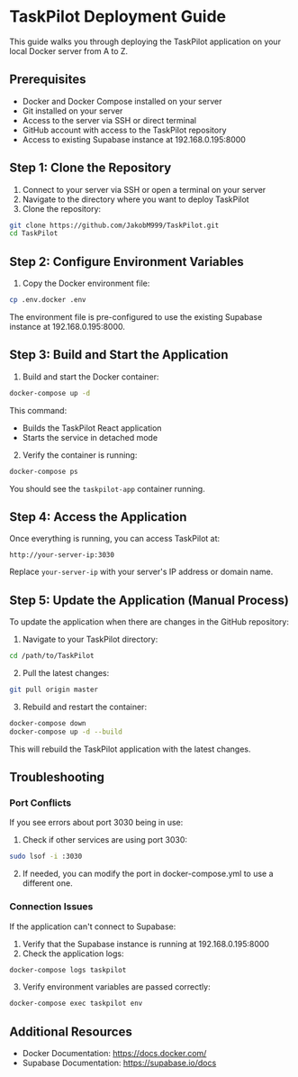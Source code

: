 # TaskPilot Deployment Guide

This guide walks you through deploying the TaskPilot application on your local Docker server from A to Z.

## Prerequisites

- Docker and Docker Compose installed on your server
- Git installed on your server
- Access to the server via SSH or direct terminal
- GitHub account with access to the TaskPilot repository
- Access to existing Supabase instance at 192.168.0.195:8000

## Step 1: Clone the Repository

1. Connect to your server via SSH or open a terminal on your server
2. Navigate to the directory where you want to deploy TaskPilot
3. Clone the repository:

```bash
git clone https://github.com/JakobM999/TaskPilot.git
cd TaskPilot
```

## Step 2: Configure Environment Variables

1. Copy the Docker environment file:

```bash
cp .env.docker .env
```

The environment file is pre-configured to use the existing Supabase instance at 192.168.0.195:8000.

## Step 3: Build and Start the Application

1. Build and start the Docker container:

```bash
docker-compose up -d
```

This command:
- Builds the TaskPilot React application
- Starts the service in detached mode

2. Verify the container is running:

```bash
docker-compose ps
```

You should see the `taskpilot-app` container running.

## Step 4: Access the Application

Once everything is running, you can access TaskPilot at:

```
http://your-server-ip:3030
```

Replace `your-server-ip` with your server's IP address or domain name.

## Step 5: Update the Application (Manual Process)

To update the application when there are changes in the GitHub repository:

1. Navigate to your TaskPilot directory:

```bash
cd /path/to/TaskPilot
```

2. Pull the latest changes:

```bash
git pull origin master
```

3. Rebuild and restart the container:

```bash
docker-compose down
docker-compose up -d --build
```

This will rebuild the TaskPilot application with the latest changes.

## Troubleshooting

### Port Conflicts

If you see errors about port 3030 being in use:

1. Check if other services are using port 3030:
```bash
sudo lsof -i :3030
```

2. If needed, you can modify the port in docker-compose.yml to use a different one.

### Connection Issues

If the application can't connect to Supabase:

1. Verify that the Supabase instance is running at 192.168.0.195:8000
2. Check the application logs:

```bash
docker-compose logs taskpilot
```

3. Verify environment variables are passed correctly:

```bash
docker-compose exec taskpilot env
```

## Additional Resources

- Docker Documentation: https://docs.docker.com/
- Supabase Documentation: https://supabase.io/docs